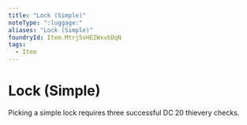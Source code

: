 ```yaml
---
title: "Lock (Simple)"
noteType: ":luggage:"
aliases: "Lock (Simple)"
foundryId: Item.Mtrj5vHEZWxvbDqN
tags:
  - Item
---
```


# Lock (Simple)

Picking a simple lock requires three successful DC 20 thievery checks.
